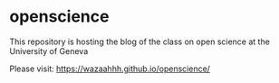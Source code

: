 # openscience
This repository is hosting the blog of the class on open science at the University of Geneva

Please visit: https://wazaahhh.github.io/openscience/
